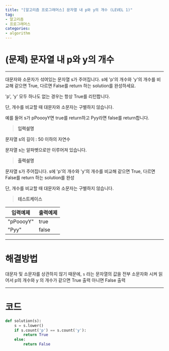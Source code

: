```yaml
---
title: "[알고리즘 프로그래머스] 문자열 내 p와 y의 개수 (LEVEL 1)"
tag:
- 알고리즘
- 프로그래머스
categories:
- algorithm
---
```


# (문제) 문자열 내 p와 y의 개수
---

대문자와 소문자가 섞여있는 문자열 s가 주어집니다. s에 'p'의 개수와 'y'의 개수를 비교해 같으면 True, 다르면 False를 return 하는 solution를 완성하세요. 

'p', 'y' 모두 하나도 없는 경우는 항상 True를 리턴합니다. 

단, 개수를 비교할 때 대문자와 소문자는 구별하지 않습니다.

예를 들어 s가 pPoooyY면 true를 return하고 Pyy라면 false를 return합니다.


> **입력설명**

문자열 s의 길이 : 50 이하의 자연수

문자열 s는 알파벳으로만 이루어져 있습니다.

> **출력설명**

문자열 s가 주어집니다. s에 'p'의 개수와 'y'의 개수를 비교해 같으면 True, 다르면 False를 return 하는 solution를 완성

단, 개수를 비교할 때 대문자와 소문자는 구별하지 않습니다.

> **테스트케이스**
 

| 입력예제 | 출력예제 |
| -------- | -------- | 
| "pPoooyY" | true | 
| "Pyy" | false | 

---
# 해결방법

대문자 및 소문자를 상관하지 않기 때문에, `s` 라는 문자열의 값을 전부 소문자화 시켜 읽어서 p의 개수와 y 의 개수가 같으면 True 출력 아니면 False 출력


---
# 코드
```python
def solution(s):
    s = s.lower()
    if s.count('p') == s.count('y'):
        return True
    else:
        return False
```
